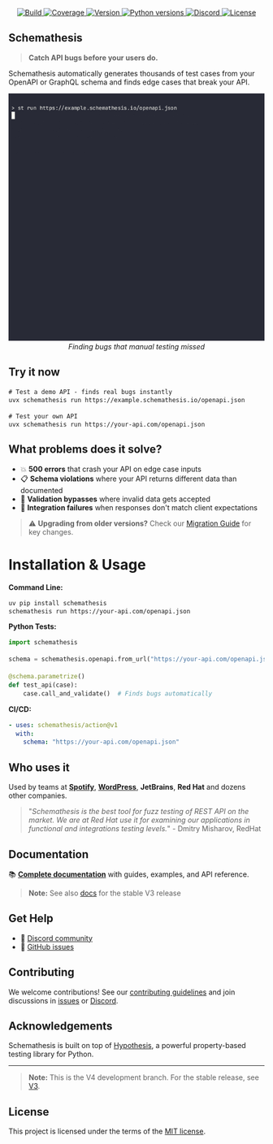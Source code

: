 <p align="center">
    <a href="https://github.com/schemathesis/schemathesis/actions" target="_blank">
        <img src="https://github.com/schemathesis/schemathesis/actions/workflows/build.yml/badge.svg" alt="Build">
    </a>
    <a href="https://codecov.io/gh/schemathesis/schemathesis/branch/master" target="_blank">
        <img src="https://codecov.io/gh/schemathesis/schemathesis/branch/master/graph/badge.svg" alt="Coverage">
    </a>
    <a href="https://pypi.org/project/schemathesis/" target="_blank">
        <img src="https://img.shields.io/pypi/v/schemathesis.svg" alt="Version">
    </a>
    <a href="https://pypi.org/project/schemathesis/" target="_blank">
        <img src="https://img.shields.io/pypi/pyversions/schemathesis.svg" alt="Python versions">
    </a>
    <a href="https://discord.gg/R9ASRAmHnA" target="_blank">
        <img src="https://img.shields.io/discord/938139740912369755" alt="Discord">
    </a>
    <a href="https://opensource.org/licenses/MIT" target="_blank">
        <img src="https://img.shields.io/pypi/l/schemathesis.svg" alt="License">
    </a>
</p>

## Schemathesis

> **Catch API bugs before your users do.** 

Schemathesis automatically generates thousands of test cases from your OpenAPI or GraphQL schema and finds edge cases that break your API.

<p align="center">
  <img src="https://raw.githubusercontent.com/schemathesis/schemathesis/master/img/demo.gif" alt="Schemathesis automatically finding a server error"/>
  <br>
  <i>Finding bugs that manual testing missed</i>
</p>

## Try it now

```console
# Test a demo API - finds real bugs instantly
uvx schemathesis run https://example.schemathesis.io/openapi.json

# Test your own API
uvx schemathesis run https://your-api.com/openapi.json
```


## What problems does it solve?

- 💥 **500 errors** that crash your API on edge case inputs
- 📋 **Schema violations** where your API returns different data than documented  
- 🚪 **Validation bypasses** where invalid data gets accepted
- 🔗 **Integration failures** when responses don't match client expectations


> ⚠️ **Upgrading from older versions?** Check our [Migration Guide](https://github.com/schemathesis/schemathesis/blob/master/MIGRATION.md) for key changes.

# Installation & Usage

**Command Line:**
```console
uv pip install schemathesis
schemathesis run https://your-api.com/openapi.json
```

**Python Tests:**
```python
import schemathesis

schema = schemathesis.openapi.from_url("https://your-api.com/openapi.json")

@schema.parametrize()
def test_api(case):
    case.call_and_validate()  # Finds bugs automatically
```

**CI/CD:**
```yaml
- uses: schemathesis/action@v1
  with:
    schema: "https://your-api.com/openapi.json"
```

## Who uses it

Used by teams at **[Spotify](https://github.com/backstage/backstage)**, **[WordPress](https://github.com/WordPress/openverse)**, **JetBrains**, **Red Hat** and dozens other companies.


> "_Schemathesis is the best tool for fuzz testing of REST API on the market. We are at Red Hat use it for examining our applications in functional and integrations testing levels._" - Dmitry Misharov, RedHat

## Documentation

📚 **[Complete documentation](https://schemathesis.readthedocs.io/en/latest/)** with guides, examples, and API reference.

> **Note:** See also [docs](https://schemathesis.readthedocs.io/en/stable/) for the stable V3 release

## Get Help

- 💬 [Discord community](https://discord.gg/R9ASRAmHnA)
- 🐛 [GitHub issues](https://github.com/schemathesis/schemathesis/issues)  

## Contributing

We welcome contributions! See our [contributing guidelines](CONTRIBUTING.rst) and join discussions in [issues](https://github.com/schemathesis/schemathesis/issues) or [Discord](https://discord.gg/R9ASRAmHnA).

## Acknowledgements

Schemathesis is built on top of <a href="https://hypothesis.works/" target="_blank">Hypothesis</a>, a powerful property-based testing library for Python.

---

> **Note:** This is the V4 development branch. For the stable release, see [V3](https://github.com/schemathesis/schemathesis/tree/v3).

## License

This project is licensed under the terms of the [MIT license](https://opensource.org/licenses/MIT).
